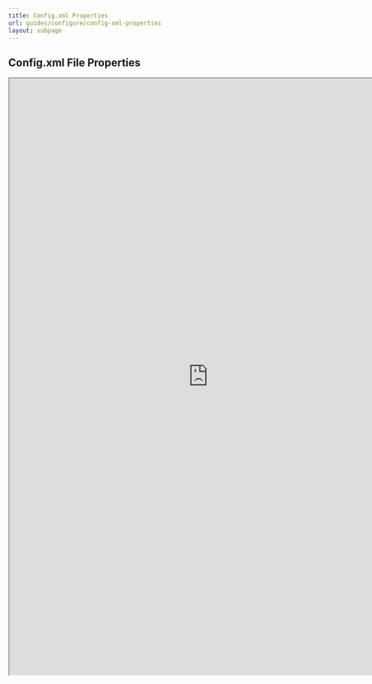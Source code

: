 ```yaml
---
title: Config.xml Properties
url: guides/configure/config-xml-properties
layout: subpage
---
```


## Config.xml File Properties

<iframe src="http://devgirl.org/files/config-app/" width="800" height="1200">Config File</iframe>
